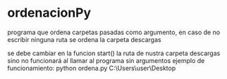 # ordenacionPy
programa que ordena carpetas pasadas como argumento, en caso de no escribir ninguna ruta se ordena la carpeta descargas

se debe cambiar en la funcion start() la ruta de nustra carpeta descargas sino no funcionará al llamar al programa sin argumentos
ejemplo de funcionamiento: python ordena.py C:\Users\user\Desktop
